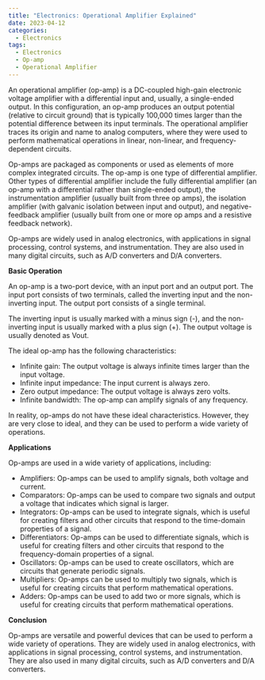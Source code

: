 ```yaml
---
title: "Electronics: Operational Amplifier Explained"
date: 2023-04-12
categories:
  - Electronics
tags:
  - Electronics
  - Op-amp
  - Operational Amplifier
---
```

An operational amplifier (op-amp) is a DC-coupled high-gain electronic voltage amplifier with a differential input and, usually, a single-ended output. In this configuration, an op-amp produces an output potential (relative to circuit ground) that is typically 100,000 times larger than the potential difference between its input terminals. The operational amplifier traces its origin and name to analog computers, where they were used to perform mathematical operations in linear, non-linear, and frequency-dependent circuits.

Op-amps are packaged as components or used as elements of more complex integrated circuits. The op-amp is one type of differential amplifier. Other types of differential amplifier include the fully differential amplifier (an op-amp with a differential rather than single-ended output), the instrumentation amplifier (usually built from three op amps), the isolation amplifier (with galvanic isolation between input and output), and negative-feedback amplifier (usually built from one or more op amps and a resistive feedback network).

Op-amps are widely used in analog electronics, with applications in signal processing, control systems, and instrumentation. They are also used in many digital circuits, such as A/D converters and D/A converters.

**Basic Operation**

An op-amp is a two-port device, with an input port and an output port. The input port consists of two terminals, called the inverting input and the non-inverting input. The output port consists of a single terminal.

The inverting input is usually marked with a minus sign (-), and the non-inverting input is usually marked with a plus sign (+). The output voltage is usually denoted as Vout.

The ideal op-amp has the following characteristics:

* Infinite gain: The output voltage is always infinite times larger than the input voltage.
* Infinite input impedance: The input current is always zero.
* Zero output impedance: The output voltage is always zero volts.
* Infinite bandwidth: The op-amp can amplify signals of any frequency.

In reality, op-amps do not have these ideal characteristics. However, they are very close to ideal, and they can be used to perform a wide variety of operations.

**Applications**

Op-amps are used in a wide variety of applications, including:

* Amplifiers: Op-amps can be used to amplify signals, both voltage and current.
* Comparators: Op-amps can be used to compare two signals and output a voltage that indicates which signal is larger.
* Integrators: Op-amps can be used to integrate signals, which is useful for creating filters and other circuits that respond to the time-domain properties of a signal.
* Differentiators: Op-amps can be used to differentiate signals, which is useful for creating filters and other circuits that respond to the frequency-domain properties of a signal.
* Oscillators: Op-amps can be used to create oscillators, which are circuits that generate periodic signals.
* Multipliers: Op-amps can be used to multiply two signals, which is useful for creating circuits that perform mathematical operations.
* Adders: Op-amps can be used to add two or more signals, which is useful for creating circuits that perform mathematical operations.

**Conclusion**

Op-amps are versatile and powerful devices that can be used to perform a wide variety of operations. They are widely used in analog electronics, with applications in signal processing, control systems, and instrumentation. They are also used in many digital circuits, such as A/D converters and D/A converters.